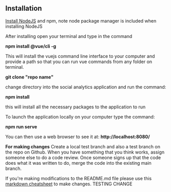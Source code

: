## Installation 

[Install NodeJS](https://nodejs.org/en/) and npm, note node package manager is included when installing NodeJS

After installing open your terminal and type in the command

**npm install @vue/cli -g**

This will install the vuejs command line interface to your computer and provide a path so that you can run vue commands from any folder on terminal. 

**git clone "repo name"** 

change directory into the social analytics application and run the command: 

**npm install**

this will install all the necessary packages to the application to run 

To launch the application locally on your computer type the command: 

**npm run serve**

You can then use a web browser to see it at: **http://localhost:8080/**

**For making changes**
Create a local test branch and also a test branch on the repo on Github. When you have something that you think works,
assign someone else to do a code review. Once someone signs up that the code does what it was written to do, merge the 
code into the existing main branch.

If you're making modifications to the README.md file please use this [markdown cheatsheet](https://github.com/adam-p/markdown-here/wiki/Markdown-Cheatsheet) to make changes. 
TESTING CHANGE
